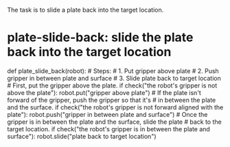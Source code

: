 

The task is to slide a plate back into the target location.

# plate-slide-back: slide the plate back into the target location
def plate_slide_back(robot):
    # Steps:
    #  1. Put gripper above plate
    #  2. Push gripper in between plate and surface
    #  3. Slide plate back to target location
    # First, put the gripper above the plate.
    if check("the robot's gripper is not above the plate"):
        robot.put("gripper above plate")
    # If the plate isn't forward of the gripper, push the gripper so that it's
    # in between the plate and the surface.
    if check("the robot's gripper is not forward aligned with the plate"):
        robot.push("gripper in between plate and surface")
    # Once the gripper is in between the plate and the surface, slide the plate
    # back to the target location.
    if check("the robot's gripper is in between the plate and surface"):
        robot.slide("plate back to target location")